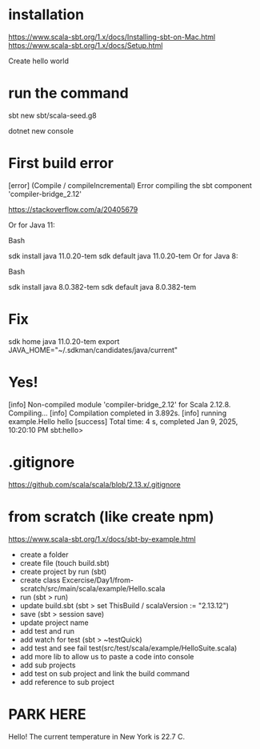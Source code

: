 # installation

https://www.scala-sbt.org/1.x/docs/Installing-sbt-on-Mac.html
https://www.scala-sbt.org/1.x/docs/Setup.html

Create hello world

# run the command
sbt new sbt/scala-seed.g8

dotnet new console

# First build error
[error] (Compile / compileIncremental) Error compiling the sbt component 'compiler-bridge_2.12'

https://stackoverflow.com/a/20405679

Or for Java 11:

Bash

sdk install java 11.0.20-tem
sdk default java 11.0.20-tem
Or for Java 8:

Bash

sdk install java 8.0.382-tem
sdk default java 8.0.382-tem

# Fix
sdk home java 11.0.20-tem
export JAVA_HOME="~/.sdkman/candidates/java/current"

# Yes!

[info] Non-compiled module 'compiler-bridge_2.12' for Scala 2.12.8. Compiling...
[info]   Compilation completed in 3.892s.
[info] running example.Hello
hello
[success] Total time: 4 s, completed Jan 9, 2025, 10:20:10 PM
sbt:hello>


# .gitignore
https://github.com/scala/scala/blob/2.13.x/.gitignore


# from scratch (like create npm)
https://www.scala-sbt.org/1.x/docs/sbt-by-example.html

- create a folder
- create file (touch build.sbt)
- create project by run (sbt)
- create class  Excercise/Day1/from-scratch/src/main/scala/example/Hello.scala
- run (sbt > run)
- update build.sbt (sbt > set ThisBuild / scalaVersion := "2.13.12")
- save (sbt > session save)
- update project name
- add test and run
- add watch for test (sbt > ~testQuick)
- add test and see fail test(src/test/scala/example/HelloSuite.scala)
- add more lib to allow us to paste a code into console
- add sub projects
- add test on sub project and link the build command
- add reference to sub project

# PARK HERE
Hello! The current temperature in New York is 22.7 C.

